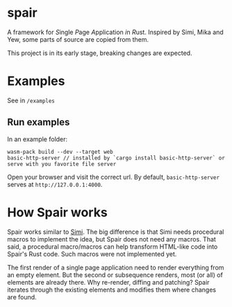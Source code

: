 # spair

A framework for *S*ingle *P*age *A*pplication *i*n *R*ust. Inspired by Simi, Mika and Yew, some parts of source are copied from them.

This project is in its early stage, breaking changes are expected.

# Examples

See in `/examples`

## Run examples

In an example folder:

    wasm-pack build --dev --target web
    basic-http-server // installed by `cargo install basic-http-server` or serve with you favorite file server

Open your browser and visit the correct url. By default, `basic-http-server` serves at `http://127.0.0.1:4000`.

# How Spair works

Spair works similar to [Simi](https://gitlab.com/limira-rs/simi). The big difference is that Simi needs procedural macros to implement the idea, but Spair does not need any macros. That said, a procedural macro/macros can help transform HTML-like code into Spair's Rust code. Such macros were not implemented yet.

The first render of a single page application need to render everything from an empty element. But the second or subsequence renders, most (or all) of elements are already there. Why re-render, diffing and patching? Spair iterates through the existing elements and modifies them where changes are found.

